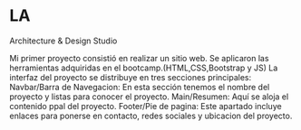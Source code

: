 # LA
Architecture &amp; Design Studio

Mi primer proyecto consistió en realizar un sitio web.
Se aplicaron las herramientas adquiridas en el bootcamp.(HTML,CSS,Bootstrap y JS)
La interfaz del proyecto se distribuye en tres secciones principales:
Navbar/Barra de Navegacion: En esta sección tenemos el nombre del proyecto y listas para conocer el proyecto.
Main/Resumen: Aquí se aloja el contenido ppal del proyecto.
Footer/Pie de pagina: Este apartado incluye enlaces para ponerse en contacto, redes sociales y ubicacion del proyecto.

